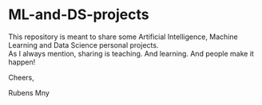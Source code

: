 # ML-and-DS-projects

This repository is meant to share some Artificial Intelligence, Machine Learning and Data Science personal projects.<br>
As I always mention, sharing is teaching. And learning.
And people make it happen!

Cheers,

Rubens Mny
